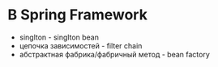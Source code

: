 # В Spring Framework

- singlton - singlton bean
- цепочка зависимостей - filter chain
- абстрактная фабрика/фабричный метод - bean factory 